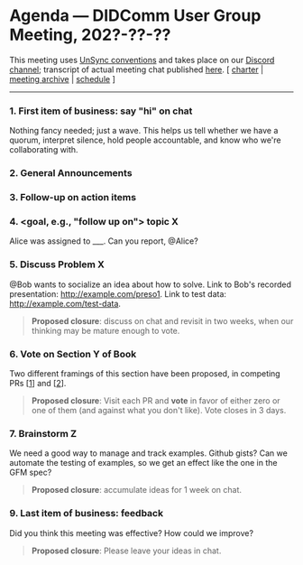 # Agenda &mdash; DIDComm User Group Meeting, 202?-??-??

This meeting uses [UnSync conventions](https://hackmd.io/@dhh1128/Sk5_Gb2J9) and takes place on our [Discord channel](https://discord.gg/eNN4Wns6Jb); transcript of actual meeting chat published [here](202?-??-??-transcript.md).
[ [charter](https://github.com/decentralized-identity/didcomm-usergroup/tree/main/charter.md) | [meeting archive](https://github.com/decentralized-identity/didcomm-usergroup/tree/main/meetings/) |  [schedule](https://github.com/decentralized-identity/didcomm-usergroup/tree/main/schedule.md) ]

<hr>

### 1. First item of business: say "hi" on chat
Nothing fancy needed; just a wave. This helps us tell whether we have a quorum, interpret silence, hold people accountable, and know who we're collaborating with.

### 2. General Announcements

### 3. Follow-up on action items

### 4. &lt;goal, e.g., "follow up on"&gt; topic X
Alice was assigned to ___. Can you report, @Alice?

### 5. Discuss Problem X

@Bob wants to socialize an idea about how to solve. Link to Bob's recorded presentation: http://example.com/preso1. Link to test data: http://example.com/test-data.

>**Proposed closure**: discuss on chat and revisit in two weeks, when our thinking may be mature enough to vote.

### 6. Vote on Section Y of Book

Two different framings of this section have been proposed, in competing PRs [[1](http://example.com/PR1)] and [[2](http://example.com/PR2)].

>**Proposed closure**: Visit each PR and **vote** in favor of either zero or one of them (and against what you don't like). Vote closes in 3 days.

### 7. Brainstorm Z

We need a good way to manage and track examples. Github gists? Can we automate the testing of examples, so we get an effect like the one in the GFM spec?

>**Proposed closure**: accumulate ideas for 1 week on chat.

### 9. Last item of business: feedback

Did you think this meeting was effective? How could we improve?

>**Proposed closure**: Please leave your ideas in chat.
